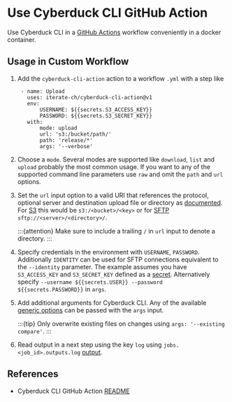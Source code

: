 Use Cyberduck CLI GitHub Action
===

Use Cyberduck CLI in a [GitHub Actions](https://docs.github.com/en/actions) workflow conveniently in a docker container.

## Usage in Custom Workflow

1. Add the `cyberduck-cli-action` action to a workflow `.yml` with a step like 

   ```
    - name: Upload
      uses: iterate-ch/cyberduck-cli-action@v1
      env:
          USERNAME: ${{secrets.S3_ACCESS_KEY}}
          PASSWORD: ${{secrets.S3_SECRET_KEY}}
      with:
          mode: upload
          url: 's3:/bucket/path/'
          path: 'release/*'
          args: '--verbose'
   ```    

2. Choose a `mode`. Several modes are supported like `download`, `list` and `upload` probably the most common usage. If you want to any of the supported command line parameters use `raw` and omit the `path` and `url` options. 

3. Set the `url` input option to a valid URI that references the protocol, optional server and destination upload file or directory as [documented](https://docs.duck.sh/cli/#uri). For [S3](https://docs.duck.sh/protocols/s3/) this would be `s3:/<bucket>/<key>` or for [SFTP](https://docs.duck.sh/protocols/sftp/) `sftp://<server>/<directory>/`. 

    :::{attention}
    Make sure to include a trailing `/` in `url` input to denote a directory.
    :::

4. Specify credentials in the environment with `USERNAME`, `PASSWORD`. Additionally `IDENTITY` can be used for SFTP connections equivalent to the `--identity` parameter. The example assumes you have `S3_ACCESS_KEY` and `S3_SECRET_KEY` defined as a [secret](https://docs.github.com/en/actions/security-for-github-actions/security-guides/using-secrets-in-github-actions). Alternatively specify `--username ${{secrets.USER}} --password ${{secrets.PASSWORD}}` in `args`.

5. Add additional arguments for Cyberduck CLI. Any of the available [generic options](https://docs.duck.sh/cli/#generic-options) can be passed with the `args` input.

    :::{tip}
    Only overwrite existing files on changes using  `args: '--existing compare'`.
    :::

6. Read output in a next step using the key `log` using `jobs.<job_id>.outputs.log` [output](https://docs.github.com/en/actions/sharing-automations/creating-actions/metadata-syntax-for-github-actions#outputsoutput_id).

## References 

* Cyberduck CLI GitHub Action [README](https://github.com/iterate-ch/cyberduck-cli-action/blob/main/README.md)